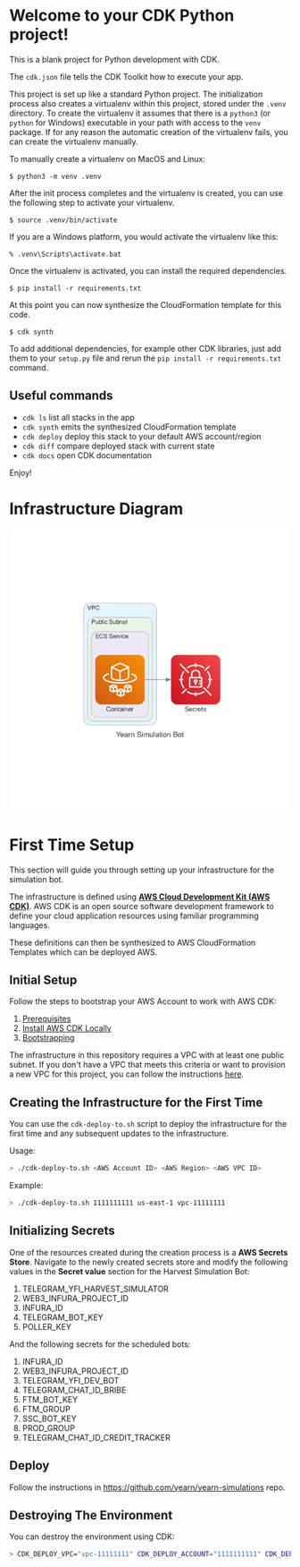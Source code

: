 
# Welcome to your CDK Python project!

This is a blank project for Python development with CDK.

The `cdk.json` file tells the CDK Toolkit how to execute your app.

This project is set up like a standard Python project.  The initialization
process also creates a virtualenv within this project, stored under the `.venv`
directory.  To create the virtualenv it assumes that there is a `python3`
(or `python` for Windows) executable in your path with access to the `venv`
package. If for any reason the automatic creation of the virtualenv fails,
you can create the virtualenv manually.

To manually create a virtualenv on MacOS and Linux:

```
$ python3 -m venv .venv
```

After the init process completes and the virtualenv is created, you can use the following
step to activate your virtualenv.

```
$ source .venv/bin/activate
```

If you are a Windows platform, you would activate the virtualenv like this:

```
% .venv\Scripts\activate.bat
```

Once the virtualenv is activated, you can install the required dependencies.

```
$ pip install -r requirements.txt
```

At this point you can now synthesize the CloudFormation template for this code.

```
$ cdk synth
```

To add additional dependencies, for example other CDK libraries, just add
them to your `setup.py` file and rerun the `pip install -r requirements.txt`
command.

## Useful commands

 * `cdk ls`          list all stacks in the app
 * `cdk synth`       emits the synthesized CloudFormation template
 * `cdk deploy`      deploy this stack to your default AWS account/region
 * `cdk diff`        compare deployed stack with current state
 * `cdk docs`        open CDK documentation

Enjoy!

# Infrastructure Diagram
![Infrastructure Diagram](./diagrams/yearn_simulation_bot.png)

# First Time Setup

This section will guide you through setting up your infrastructure for the simulation bot.

The infrastructure is defined using **[AWS Cloud Development Kit (AWS CDK)](https://aws.amazon.com/cdk/)**. AWS CDK is an open source software development framework to define your cloud application resources using familiar programming languages.

These definitions can then be synthesized to AWS CloudFormation Templates which can be deployed AWS.

## Initial Setup

Follow the steps to bootstrap your AWS Account to work with AWS CDK:

1. [Prerequisites](https://docs.aws.amazon.com/cdk/latest/guide/getting_started.html#getting_started_prerequisites) 
2. [Install AWS CDK Locally](https://docs.aws.amazon.com/cdk/latest/guide/getting_started.html#getting_started_install)
3. [Bootstrapping](https://docs.aws.amazon.com/cdk/latest/guide/getting_started.html#getting_started_bootstrap)

The infrastructure in this repository requires a VPC with at least one public subnet. If you don't have a VPC that meets this criteria or want to provision a new VPC for this project, you can follow the instructions [here](https://docs.aws.amazon.com/AmazonECS/latest/developerguide/create-public-private-vpc.html).

## Creating the Infrastructure for the First Time

You can use the `cdk-deploy-to.sh` script to deploy the infrastructure for the first time and any subsequent updates to the infrastructure.

Usage:

```bash
> ./cdk-deploy-to.sh <AWS Account ID> <AWS Region> <AWS VPC ID>
```

Example:

```bash
> ./cdk-deploy-to.sh 1111111111 us-east-1 vpc-11111111
```

## Initializing Secrets

One of the resources created during the creation process is a **AWS Secrets Store**. Navigate to the newly created secrets store and modify the following values in the **Secret value** section for the Harvest Simulation Bot:

1. TELEGRAM_YFI_HARVEST_SIMULATOR
2. WEB3_INFURA_PROJECT_ID
3. INFURA_ID
4. TELEGRAM_BOT_KEY
5. POLLER_KEY

And the following secrets for the scheduled bots:
1. INFURA_ID
2. WEB3_INFURA_PROJECT_ID
3. TELEGRAM_YFI_DEV_BOT
4. TELEGRAM_CHAT_ID_BRIBE
5. FTM_BOT_KEY
6. FTM_GROUP
7. SSC_BOT_KEY
8. PROD_GROUP
9. TELEGRAM_CHAT_ID_CREDIT_TRACKER
## Deploy

Follow the instructions in https://github.com/yearn/yearn-simulations repo.

## Destroying The Environment

You can destroy the environment using CDK:

```bash
> CDK_DEPLOY_VPC="vpc-11111111" CDK_DEPLOY_ACCOUNT="1111111111" CDK_DEPLOY_REGION="us-east-1" cdk destroy
```